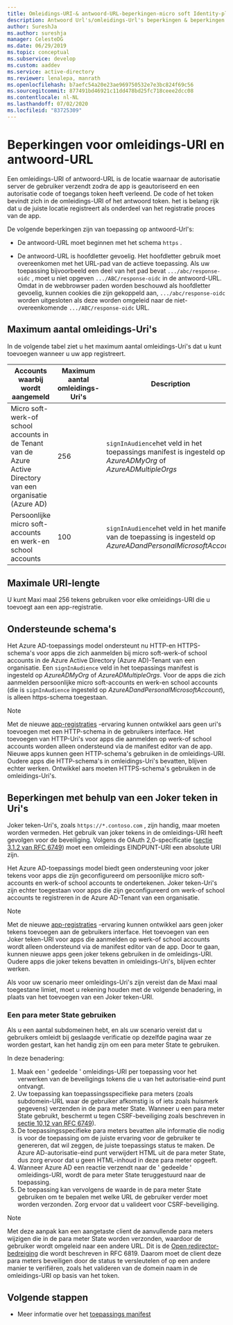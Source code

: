 ```yaml
---
title: Omleidings-URI-& antwoord-URL-beperkingen-micro soft Identity-platform | Azure
description: Antwoord Url's/omleidings-Url's beperkingen & beperkingen
author: SureshJa
ms.author: sureshja
manager: CelesteDG
ms.date: 06/29/2019
ms.topic: conceptual
ms.subservice: develop
ms.custom: aaddev
ms.service: active-directory
ms.reviewer: lenalepa, manrath
ms.openlocfilehash: b7aefc54a20e23ae969750532e7e3bc824f69c56
ms.sourcegitcommit: 877491bd46921c11dd478bd25fc718ceee2dcc08
ms.contentlocale: nl-NL
ms.lasthandoff: 07/02/2020
ms.locfileid: "83725309"
---
```

# <a name="redirect-urireply-url-restrictions-and-limitations"></a>Beperkingen voor omleidings-URI en antwoord-URL

Een omleidings-URI of antwoord-URL is de locatie waarnaar de autorisatie server de gebruiker verzendt zodra de app is geautoriseerd en een autorisatie code of toegangs token heeft verleend. De code of het token bevindt zich in de omleidings-URI of het antwoord token. het is belang rijk dat u de juiste locatie registreert als onderdeel van het registratie proces van de app.

 De volgende beperkingen zijn van toepassing op antwoord-Url's:

* De antwoord-URL moet beginnen met het schema `https` .

* De antwoord-URL is hoofdletter gevoelig. Het hoofdletter gebruik moet overeenkomen met het URL-pad van de actieve toepassing. Als uw toepassing bijvoorbeeld een deel van het pad bevat `.../abc/response-oidc` , moet u niet opgeven `.../ABC/response-oidc` in de antwoord-URL. Omdat in de webbrowser paden worden beschouwd als hoofdletter gevoelig, kunnen cookies die zijn gekoppeld aan, `.../abc/response-oidc` worden uitgesloten als deze worden omgeleid naar de niet-overeenkomende `.../ABC/response-oidc` URL.
    
## <a name="maximum-number-of-redirect-uris"></a>Maximum aantal omleidings-Uri's

In de volgende tabel ziet u het maximum aantal omleidings-Uri's dat u kunt toevoegen wanneer u uw app registreert.

| Accounts waarbij wordt aangemeld | Maximum aantal omleidings-Uri's | Description |
|--------------------------|---------------------------------|-------------|
| Micro soft-werk-of school accounts in de Tenant van de Azure Active Directory van een organisatie (Azure AD) | 256 | `signInAudience`het veld in het toepassings manifest is ingesteld op *AzureADMyOrg* of *AzureADMultipleOrgs* |
| Persoonlijke micro soft-accounts en werk-en school accounts | 100 | `signInAudience`het veld in het manifest van de toepassing is ingesteld op *AzureADandPersonalMicrosoftAccount* |

## <a name="maximum-uri-length"></a>Maximale URI-lengte

U kunt Maxi maal 256 tekens gebruiken voor elke omleidings-URI die u toevoegt aan een app-registratie.

## <a name="supported-schemes"></a>Ondersteunde schema's
Het Azure AD-toepassings model ondersteunt nu HTTP-en HTTPS-schema's voor apps die zich aanmelden bij micro soft-werk-of school accounts in de Azure Active Directory (Azure AD)-Tenant van een organisatie. Een `signInAudience` veld in het toepassings manifest is ingesteld op *AzureADMyOrg* of *AzureADMultipleOrgs*. Voor de apps die zich aanmelden persoonlijke micro soft-accounts en werk-en school accounts (die is `signInAudience` ingesteld op *AzureADandPersonalMicrosoftAccount*), is alleen https-schema toegestaan.

> [!NOTE]
> Met de nieuwe [app-registraties](https://go.microsoft.com/fwlink/?linkid=2083908) -ervaring kunnen ontwikkel aars geen uri's toevoegen met een HTTP-schema in de gebruikers interface. Het toevoegen van HTTP-Uri's voor apps die aanmelden op werk-of school accounts worden alleen ondersteund via de manifest editor van de app. Nieuwe apps kunnen geen HTTP-schema's gebruiken in de omleidings-URI. Oudere apps die HTTP-schema's in omleidings-Uri's bevatten, blijven echter werken. Ontwikkel aars moeten HTTPS-schema's gebruiken in de omleidings-Uri's.

## <a name="restrictions-using-a-wildcard-in-uris"></a>Beperkingen met behulp van een Joker teken in Uri's

Joker teken-Uri's, zoals `https://*.contoso.com` , zijn handig, maar moeten worden vermeden. Het gebruik van joker tekens in de omleidings-URI heeft gevolgen voor de beveiliging. Volgens de OAuth 2,0-specificatie ([sectie 3.1.2 van RFC 6749](https://tools.ietf.org/html/rfc6749#section-3.1.2)) moet een omleidings EINDPUNT-URI een absolute URI zijn. 

Het Azure AD-toepassings model biedt geen ondersteuning voor joker tekens voor apps die zijn geconfigureerd om persoonlijke micro soft-accounts en werk-of school accounts te ondertekenen. Joker teken-Uri's zijn echter toegestaan voor apps die zijn geconfigureerd om werk-of school accounts te registreren in de Azure AD-Tenant van een organisatie. 
 
> [!NOTE]
> Met de nieuwe [app-registraties](https://go.microsoft.com/fwlink/?linkid=2083908) -ervaring kunnen ontwikkel aars geen joker tekens toevoegen aan de gebruikers interface. Het toevoegen van een Joker teken-URI voor apps die aanmelden op werk-of school accounts wordt alleen ondersteund via de manifest editor van de app. Door te gaan, kunnen nieuwe apps geen joker tekens gebruiken in de omleidings-URI. Oudere apps die joker tekens bevatten in omleidings-Uri's, blijven echter werken.

Als voor uw scenario meer omleidings-Uri's zijn vereist dan de Maxi maal toegestane limiet, moet u rekening houden met de volgende benadering, in plaats van het toevoegen van een Joker teken-URI.

### <a name="use-a-state-parameter"></a>Een para meter State gebruiken

Als u een aantal subdomeinen hebt, en als uw scenario vereist dat u gebruikers omleidt bij geslaagde verificatie op dezelfde pagina waar ze worden gestart, kan het handig zijn om een para meter State te gebruiken. 

In deze benadering:

1. Maak een ' gedeelde ' omleidings-URI per toepassing voor het verwerken van de beveiligings tokens die u van het autorisatie-eind punt ontvangt.
1. Uw toepassing kan toepassingsspecifieke para meters (zoals subdomein-URL waar de gebruiker afkomstig is of iets zoals huismerk gegevens) verzenden in de para meter State. Wanneer u een para meter State gebruikt, beschermt u tegen CSRF-beveiliging zoals beschreven in [sectie 10,12 van RFC 6749](https://tools.ietf.org/html/rfc6749#section-10.12)). 
1. De toepassingsspecifieke para meters bevatten alle informatie die nodig is voor de toepassing om de juiste ervaring voor de gebruiker te genereren, dat wil zeggen, de juiste toepassings status te maken. De Azure AD-autorisatie-eind punt verwijdert HTML uit de para meter State, dus zorg ervoor dat u geen HTML-inhoud in deze para meter opgeeft.
1. Wanneer Azure AD een reactie verzendt naar de ' gedeelde ' omleidings-URI, wordt de para meter State teruggestuurd naar de toepassing.
1. De toepassing kan vervolgens de waarde in de para meter State gebruiken om te bepalen met welke URL de gebruiker verder moet worden verzonden. Zorg ervoor dat u valideert voor CSRF-beveiliging.

> [!NOTE]
> Met deze aanpak kan een aangetaste client de aanvullende para meters wijzigen die in de para meter State worden verzonden, waardoor de gebruiker wordt omgeleid naar een andere URL. Dit is de [Open redirector-bedreiging](https://tools.ietf.org/html/rfc6819#section-4.2.4) die wordt beschreven in RFC 6819. Daarom moet de client deze para meters beveiligen door de status te versleutelen of op een andere manier te verifiëren, zoals het valideren van de domein naam in de omleidings-URI op basis van het token.

## <a name="next-steps"></a>Volgende stappen

- Meer informatie over het [toepassings manifest](reference-app-manifest.md)
